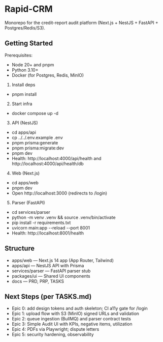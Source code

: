 # Rapid-CRM

Monorepo for the credit-report audit platform (Next.js + NestJS + FastAPI + Postgres/Redis/S3).

## Getting Started

Prerequisites:
- Node 20+ and pnpm
- Python 3.10+
- Docker (for Postgres, Redis, MinIO)

1) Install deps
- pnpm install

2) Start infra
- docker compose up -d

3) API (NestJS)
- cd apps/api
- cp ../../.env.example .env
- pnpm prisma:generate
- pnpm prisma:migrate:dev
- pnpm dev
- Health: http://localhost:4000/api/health and http://localhost:4000/api/health/db

4) Web (Next.js)
- cd apps/web
- pnpm dev
- Open http://localhost:3000 (redirects to /login)

5) Parser (FastAPI)
- cd services/parser
- python -m venv .venv && source .venv/bin/activate
- pip install -r requirements.txt
- uvicorn main:app --reload --port 8001
- Health: http://localhost:8001/health

## Structure

- apps/web — Next.js 14 app (App Router, Tailwind)
- apps/api — NestJS API with Prisma
- services/parser — FastAPI parser stub
- packages/ui — Shared UI components
- docs — PRD, PRP, TASKS

## Next Steps (per TASKS.md)

- Epic 0: add design tokens and auth skeleton; CI a11y gate for /login
- Epic 1: upload flow with S3 (MinIO) signed URLs and validation
- Epic 2: queue ingestion (BullMQ) and parser contract tests
- Epic 3: Simple Audit UI with KPIs, negative items, utilization
- Epic 4: PDFs via Playwright; dispute letters
- Epic 5: security hardening, observability